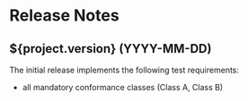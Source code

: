 
# Release Notes

## ${project.version} (YYYY-MM-DD)
The initial release implements the following test requirements:

- all mandatory conformance classes (Class A, Class B)

